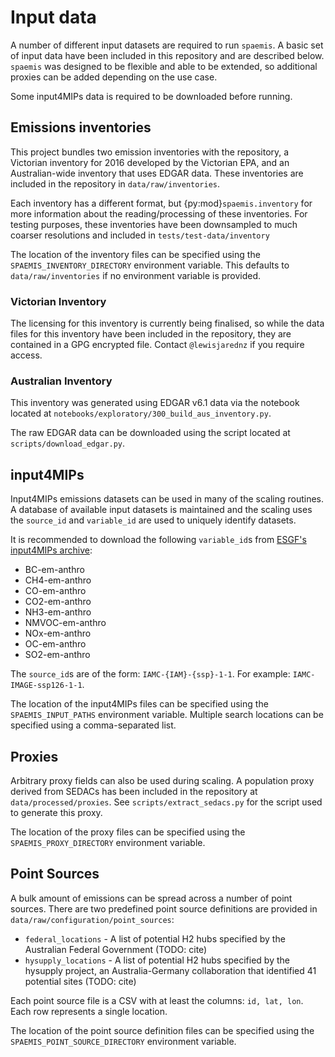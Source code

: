 # Input data

A number of different input datasets are required to run `spaemis`. A basic set of
input data have been included in this repository and are described below. `spaemis`
was designed to be flexible and able to be extended, so additional proxies can be
added depending on the use case.

Some input4MIPs data is required to be downloaded before running.

## Emissions inventories

This project bundles two emission inventories with the repository, a Victorian
inventory for 2016 developed by the Victorian EPA, and an Australian-wide inventory
that uses EDGAR data. These inventories are included in the repository in `data/raw/inventories`.

Each inventory has a different format, but {py:mod}`spaemis.inventory` for more information
about the reading/processing of these inventories. For testing purposes, these
inventories have been downsampled to much coarser resolutions and included in
`tests/test-data/inventory`

The location of the inventory files can be specified using the
`SPAEMIS_INVENTORY_DIRECTORY` environment variable. This defaults to `data/raw/inventories`
if no environment variable is provided.

### Victorian Inventory

The licensing for this inventory is currently being finalised, so while the
data files for this inventory have been included in the repository, they are
contained in a GPG encrypted file. Contact `@lewisjarednz` if you require
access.


### Australian Inventory

This inventory was generated using EDGAR v6.1 data via the notebook located at
`notebooks/exploratory/300_build_aus_inventory.py`.

The raw EDGAR data can be downloaded using the script located at `scripts/download_edgar.py`.

## input4MIPs

Input4MIPs emissions datasets can be used in many of the scaling routines. A database of
available input datasets is maintained and the scaling uses the `source_id` and
`variable_id` are used to uniquely identify datasets.

It is recommended to download the following `variable_id`s from [ESGF's input4MIPs archive](https://esgf-node.llnl.gov/search/input4mips/):

* BC-em-anthro
* CH4-em-anthro
* CO-em-anthro
* CO2-em-anthro
* NH3-em-anthro
* NMVOC-em-anthro
* NOx-em-anthro
* OC-em-anthro
* SO2-em-anthro


The `source_id`s are of the form: `IAMC-{IAM}-{ssp}-1-1`. For example: `IAMC-IMAGE-ssp126-1-1`.

The location of the input4MIPs files can be specified using the
`SPAEMIS_INPUT_PATHS` environment variable. Multiple search locations
can be specified using a comma-separated list.

## Proxies

Arbitrary proxy fields can also be used during scaling. A population proxy derived
from SEDACs has been included in the repository at `data/processed/proxies`.
See `scripts/extract_sedacs.py` for the script used to generate this proxy.

The location of the proxy files can be specified using the
`SPAEMIS_PROXY_DIRECTORY` environment variable.


## Point Sources

A bulk amount of emissions can be spread across a number of point sources. There are two
predefined point source definitions are provided in `data/raw/configuration/point_sources`:

* `federal_locations` - A list of potential H2 hubs specified by the Australian
  Federal Government (TODO: cite)
* `hysupply_locations` - A list of potential H2 hubs specified by the hysupply
  project, an  Australia-Germany collaboration that identified 41 potential sites (TODO: cite)

Each point source file is a CSV with at least the columns: `id, lat, lon`. Each row
represents a single location.

The location of the point source definition files can be specified using the
`SPAEMIS_POINT_SOURCE_DIRECTORY` environment variable.
